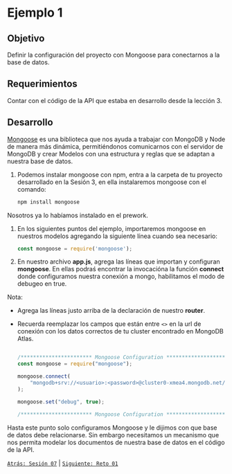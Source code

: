 # Ejemplo 1

## Objetivo

Definir la configuración del proyecto con Mongoose para conectarnos a la base de datos.

## Requerimientos

Contar con el código de la API que estaba en desarrollo desde la lección 3.

## Desarrollo

[Mongoose](https://mongoosejs.com/) es una biblioteca que nos ayuda a trabajar con MongoDB y Node de manera más dinámica, permitiéndonos comunicarnos con el servidor de MongoDB y crear Modelos con una estructura y reglas que se adaptan a nuestra base de datos.

1. Podemos instalar mongoose con npm, entra a la carpeta de tu proyecto desarrollado en la Sesión 3, en ella instalaremos mongoose con el comando:

    ```bash
    npm install mongoose
    ```

Nosotros ya lo habíamos instalado en el prework.

1. En los siguientes puntos del ejemplo, importaremos mongoose en nuestros modelos agregando la siguiente línea cuando sea necesario: 

    ```jsx
    const mongoose = require('mongoose');
    ```
1. En nuestro archivo <b>app.js</b>, agrega las líneas que importan y configuran <b>mongoose</b>. En ellas podraś encontrar la invocacióna la función <b>connect</b> donde configuramos nuestra conexión a mongo, habilitamos el modo de debugeo en true.

Nota: 
- Agrega las líneas justo arriba de la declaración de nuestro <b>router</b>.
- Recuerda reemplazar los campos que están entre `<>` en la url de conexión con los datos correctos de tu cluster encontrado en MongoDB Atlas.

    ```jsx
    
    /*********************** Mongoose Configuration *******************************/
    const mongoose = require("mongoose");

    mongoose.connect(
        "mongodb+srv://<usuario>:<password>@cluster0-xmea4.mongodb.net/<dbname>?retryWrites=true&w=majority"
    );

    mongoose.set("debug", true);

    /*********************** Mongoose Configuration *******************************/
    
    ```

Hasta este punto solo configuramos Mongoose y le dijimos con que base de datos debe relacionarse. Sin embargo necesitamos un mecanismo que nos permita modelar los documentos de nuestra base de datos en el código de la API.

[`Atrás: Sesión 07`](../README.md) | [`Siguiente: Reto 01`](../Reto-01)
